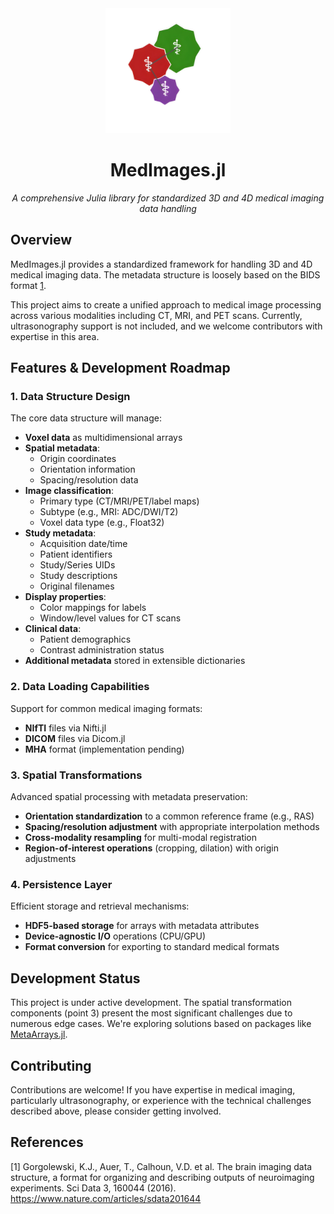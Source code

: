 <div align="center">
  <img src="./docs/src/assets/logo.png" alt="MedImages.jl JuliaHealth Logo" width="200"/>
  <h1>MedImages.jl</h1>
  <p><em>A comprehensive Julia library for standardized 3D and 4D medical imaging data handling</em></p>
</div>

## Overview

MedImages.jl provides a standardized framework for handling 3D and 4D medical imaging data. The metadata structure is loosely based on the BIDS format [1](#references).

This project aims to create a unified approach to medical image processing across various modalities including CT, MRI, and PET scans. Currently, ultrasonography support is not included, and we welcome contributors with expertise in this area.

## Features & Development Roadmap

### 1. Data Structure Design

The core data structure will manage:

- **Voxel data** as multidimensional arrays
- **Spatial metadata**:
  - Origin coordinates
  - Orientation information
  - Spacing/resolution data
- **Image classification**:
  - Primary type (CT/MRI/PET/label maps)
  - Subtype (e.g., MRI: ADC/DWI/T2)
  - Voxel data type (e.g., Float32)
- **Study metadata**:
  - Acquisition date/time
  - Patient identifiers
  - Study/Series UIDs
  - Study descriptions
  - Original filenames
- **Display properties**:
  - Color mappings for labels
  - Window/level values for CT scans
- **Clinical data**:
  - Patient demographics
  - Contrast administration status
- **Additional metadata** stored in extensible dictionaries

### 2. Data Loading Capabilities

Support for common medical imaging formats:
- **NIfTI** files via Nifti.jl
- **DICOM** files via Dicom.jl
- **MHA** format (implementation pending)

### 3. Spatial Transformations

Advanced spatial processing with metadata preservation:
- **Orientation standardization** to a common reference frame (e.g., RAS)
- **Spacing/resolution adjustment** with appropriate interpolation methods
- **Cross-modality resampling** for multi-modal registration
- **Region-of-interest operations** (cropping, dilation) with origin adjustments

### 4. Persistence Layer

Efficient storage and retrieval mechanisms:
- **HDF5-based storage** for arrays with metadata attributes
- **Device-agnostic I/O** operations (CPU/GPU)
- **Format conversion** for exporting to standard medical formats

## Development Status

This project is under active development. The spatial transformation components (point 3) present the most significant challenges due to numerous edge cases. We're exploring solutions based on packages like [MetaArrays.jl](https://github.com/haberdashPI/MetaArrays.jl).

## Contributing

Contributions are welcome! If you have expertise in medical imaging, particularly ultrasonography, or experience with the technical challenges described above, please consider getting involved.

## References

[1] Gorgolewski, K.J., Auer, T., Calhoun, V.D. et al. The brain imaging data structure, a format for organizing and describing outputs of neuroimaging experiments. Sci Data 3, 160044 (2016). https://www.nature.com/articles/sdata201644